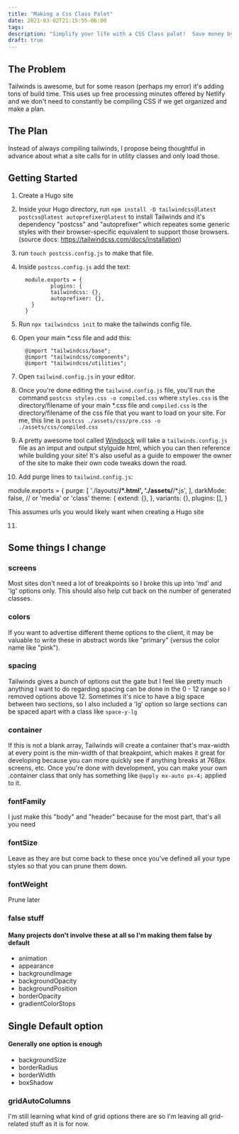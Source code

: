 ```yaml
---
title: "Making a Css Class Palet"
date: 2021-03-02T21:15:55-06:00
tags: 
description: "Simplify your life with a CSS Class palat!  Save money by saving in Netlify's 300 minite cap for free build minutes!"
draft: true
---
```


## The Problem
Tailwinds is awesome, but for some reason (perhaps my error) it's adding tons of build time.  This uses up free processing minutes offered by Netlify and we don't need to constantly be compiling CSS if we get organized and make a plan.

## The Plan
Instead of always compiling tailwinds, I propose being thoughtful in advance about what a site calls for in utility classes and only load those. 

## Getting Started
1. Create a Hugo site
2. Inside your Hugo directory, run `npm install -D tailwindcss@latest postcss@latest autoprefixer@latest` to install Tailwinds and it's dependency "postcss" and "autoprefixer" which repeates some generic styles with their browser-specific equivalent to support those browsers. (source docs: https://tailwindcss.com/docs/installation)
3. run `touch postcss.config.js` to make that file.
4. Inside `postcss.config.js` add the text: 

         module.exports = {
                 plugins: {
                 tailwindcss: {},
                 autoprefixer: {},
           }
         }

5. Run `npx tailwindcss init` to make the tailwinds config file.
6. Open your main *.css file and add this: 

         @import "tailwindcss/base";
         @import "tailwindcss/components";
         @import "tailwindcss/utilities";

7. Open `tailwind.config.js` in your editor.
8. Once you're done editing the `tailwind.config.js` file, you'll run the command `postcss styles.css -o compiled.css` where `styles.css` is the directory/filename of your main *.css file and `compiled.css` is the directory/filename of the css file that you want to load on your site.  For me, this line is `postcss ./assets/css/pre.css -o ./assets/css/compiled.css`
9. A pretty awesome tool called [Windsock](https://github.com/Windsock-Styleguide/tailwind-styleguide) will take a `tailwinds.config.js` file as an imput and output stylguide html, which you can then reference while building your site!  It's also useful as a guide to empower the owner of the site to make their own code tweaks down the road.
10.  Add purge lines to `tailwind.config.js`:

 module.exports = {
   purge: [
     './layouts/**/*.html',
     './assets/**/*.js',
   ],
    darkMode: false, // or 'media' or 'class'
    theme: {
      extend: {},
    },
    variants: {},
    plugins: [],
  }

  This assumes urls you would likely want when creating a Hugo site

11. 

## Some things I change

### screens
Most sites don't need a lot of breakpoints so I broke this up into 'md' and 'lg' options only.  This should also help cut back on the number of generated classes.

### colors
If you want to advertise different theme options to the client, it may be valuable to write these in abstract words like "primary" (versus the color name like "pink").

### spacing
Tailwinds gives a bunch of options out the gate but I feel like pretty much anything I want to do regarding spacing can be done in the 0 - 12 range so I removed options above 12.  Sometimes it's nice to have a big space between two sections, so I also included a 'lg' option so large sections can be spaced apart with a class like `space-y-lg`

### container
If this is not a blank array, Tailwinds will create a container that's max-width at every point is the min-width of that breakpoint, which makes it great for developing because you can more quickly see if anything breaks at 768px screens, etc.  Once you're done with development, you can make your own .container class that only has something like `@apply mx-auto px-4;` applied to it.

### fontFamily
I just make this "body" and "header" because for the most part, that's all you need

### fontSize
Leave as they are but come back to these once you've defined all your type styles so that you can prune them down.

### fontWeight
Prune later


### false stuff
#### Many projects don't involve these at all so I'm making them false by default
* animation
* appearance
* backgroundImage
* backgroundOpacity
* backgroundPosition
* borderOpacity
* gradientColorStops


## Single Default option
#### Generally one option is enough
* backgroundSize
* borderRadius
* borderWidth
* boxShadow

### gridAutoColumns
I'm still learning what kind of grid options there are so I'm leaving all grid-related stuff as it is for now.

